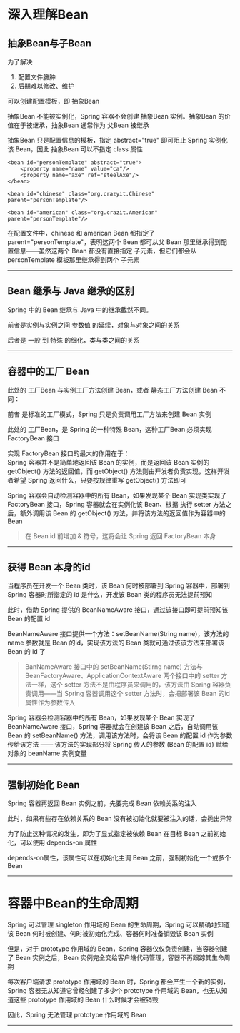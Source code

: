 # 深入理解Bean
## 抽象Bean与子Bean
为了解决
1. 配置文件臃肿
2. 后期难以修改、维护

可以创建配置模板，即 抽象Bean  

抽象Bean 不能被实例化，Spring 容器不会创建 抽象Bean 实例。抽象Bean 的价值在于被继承，抽象Bean 通常作为 父Bean 被继承  

抽象Bean 只是配置信息的模板，指定 abstract="true" 即可阻止 Spring 实例化该 Bean，因此 抽象Bean 可以不指定 class 属性  

```
<bean id="personTemplate" abstract="true">
    <property name="name" value="ca"/>
    <property name="axe" ref="steelAxe"/>
</bean>
```

```
<bean id="chinese" class="org.crazyit.Chinese" parent="personTemplate"/>

<bean id="american" class="org.crazit.American" parent="personTemplate"/>
```

在配置文件中，chinese 和 american Bean 都指定了 parent="personTemplate"，表明这两个 Bean 都可从父 Bean 那里继承得到配置信息——虽然这两个 Bean 都没有直接指定 <property> 子元素，但它们都会从 personTemplate 模板那里继承得到两个 <property> 子元素  

---

## Bean 继承与 Java 继承的区别
Spring 中的 Bean 继承与 Java 中的继承截然不同。  

前者是实例与实例之间 参数值 的延续，对象与对象之间的关系  

后者是 一般 到 特殊 的细化，类与类之间的关系  

---

## 容器中的工厂 Bean
此处的 工厂Bean 与实例工厂方法创建 Bean，或者 静态工厂方法创建 Bean 不同：

前者 是标准的工厂模式，Spring 只是负责调用工厂方法来创建 Bean 实例  

此处的 工厂Bean，是 Spring 的一种特殊 Bean，这种工厂Bean 必须实现 FactoryBean 接口  

实现 FactoryBean 接口的最大的作用在于：  
Spring 容器并不是简单地返回该 Bean 的实例，而是返回该 Bean 实例的 getObject() 方法的返回值，而 getObject() 方法则由开发者负责实现，这样开发者希望 Spring 返回什么，只要按规律重写 getObject() 方法即可  

Spring 容器会自动检测容器中的所有 Bean，如果发现某个 Bean 实现类实现了 FactoryBean 接口，Spring 容器就会在实例化该 Bean、根据 <property> 执行 setter 方法之后，额外调用该 Bean 的 getObject() 方法，并将该方法的返回值作为容器中的 Bean  

> 在 Bean id 前增加 & 符号，这将会让 Spring 返回 FactoryBean 本身  

---

## 获得 Bean 本身的id
当程序员在开发一个 Bean 类时，该 Bean 何时被部署到 Spring 容器中，部署到 Spring 容器时所指定的 id 是什么，开发该 Bean 类的程序员无法提前预知  

此时，借助 Spring 提供的 BeanNameAware 接口，通过该接口即可提前预知该 Bean 的配置 id  

BeanNameAware 接口提供一个方法：setBeanName(String name)，该方法的 name 参数就是 Bean 的id，实现该方法的 Bean 类就可通过该该方法来部署该 Bean 的 id 了  

> BanNameAware 接口中的 setBeanName(Stirng name) 方法与 BeanFactoryAware、ApplicationContextAware 两个接口中的 setter 方法一样，这个 setter 方法不是由程序员来调用的，该方法由 Spring 容器负责调用——当 Spring 容器调用这个 setter 方法时，会把部署该 Bean 的id 属性作为参数传入  


Spring 容器会检测容器中的所有 Bean，如果发现某个 Bean 实现了 BeanNameAware 接口，Spring 容器就会在创建该 Bean 之后，自动调用该 Bean 的 setBeanName() 方法，调用该方法时，会将该 Bean 的配置 id 作为参数传给该方法 —— 该方法的实现部分将 Spring 传入的参数 (Bean 的配置 id) 赋给对象的 beanName 实例变量  

---

## 强制初始化 Bean
Spring 容器再返回 Bean 实例之前，先要完成 Bean 依赖关系的注入   

此时，如果有些存在依赖关系的 Bean 没有被初始化就要被注入的话，会抛出异常  

为了防止这种情况的发生，即为了显式指定被依赖 Bean 在目标 Bean 之前初始化，可以使用 depends-on 属性  

depends-on属性，该属性可以在初始化主调 Bean 之前，强制初始化一个或多个 Bean  

---

# 容器中Bean的生命周期 
Spring 可以管理 singleton 作用域的 Bean 的生命周期，Spring 可以精确地知道该 Bean 何时被创建、何时被初始化完成、容器何时准备销毁该 Bean 实例  

但是，对于 prototype 作用域的 Bean，Spring 容器仅仅负责创建，当容器创建了 Bean 实例之后，Bean 实例完全交给客户端代码管理，容器不再跟踪其生命周期  

每次客户端请求 prototype 作用域的 Bean 时，Spring 都会产生一个新的实例，Spring 容器无从知道它曾经创建了多少个 prototype 作用域的 Bean，也无从知道这些 prototype 作用域的 Bean 什么时候才会被销毁  

因此，Spring 无法管理 prototype 作用域的 Bean  

---


